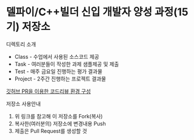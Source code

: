 # 델파이/C++빌더 신입 개발자 양성 과정(15기) 저장소

디렉토리 소개
* Class - 수업에서 사용된 소스코드 제공
* Task - 여러분들이 작성한 과제 샘플제공 및 제출
* Test - 매주 금요일 진행하는 평가 결과물
* Project - 2주간 진행하는 프로젝트 결과물

[깃허브 PR을 이용한 코드리뷰 환경 구성](http://tech.devgear.co.kr/delphi_news/453414)

저장소 사용안내
1. 위 링크를 참고해 이 저장소를 Fork(복사)
2. 복사한(여러분의) 저장소에 변경내용 Push
3. 제출은 Pull Request를 생성할 것
